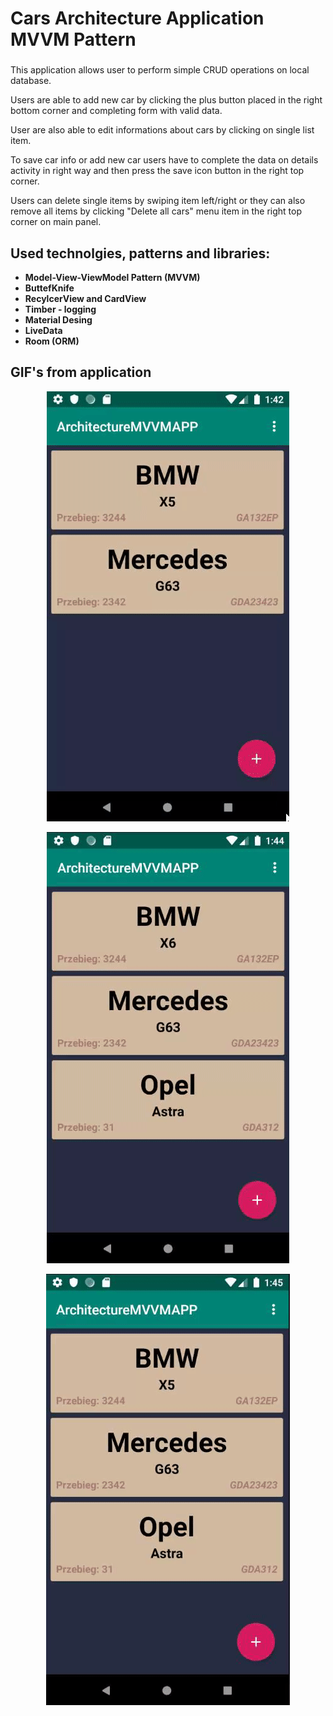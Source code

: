 # Cars Architecture Application MVVM Pattern

###
This application allows user to perform simple CRUD operations on local database. 

Users are able to add new car by clicking the plus button placed in the right bottom corner and completing form with valid data.


User are also able to edit informations about cars by clicking on single list item.


To save car info or add new car users have to complete the data on details activity in right way and then press the save icon button in the right top corner.

Users can delete single items by swiping item left/right or they can also remove all items by clicking "Delete all cars" menu item in the right top
corner on main panel.

## Used technolgies, patterns and libraries:
* **Model-View-ViewModel Pattern (MVVM)**
* **ButtefKnife**
* **RecylcerView and CardView**
* **Timber - logging**
* **Material Desing**
* **LiveData**
* **Room (ORM)**

## GIF's from application

<p align="center">
  <img src="https://github.com/dnajdrowski/ArchitectureMVVMAPP/blob/master/appgif/app1.gif">
</p>
<p align="center">
  <img src="https://github.com/dnajdrowski/ArchitectureMVVMAPP/blob/master/appgif/app2.gif">
</p>
<p align="center">
  <img src="https://github.com/dnajdrowski/ArchitectureMVVMAPP/blob/master/appgif/app3.gif">
</p>
